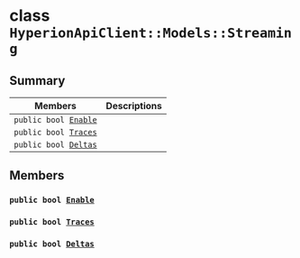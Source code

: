 # class `HyperionApiClient::Models::Streaming` 

## Summary

 Members                        | Descriptions                                
--------------------------------|---------------------------------------------
`public bool `[`Enable`](#class_hyperion_api_client_1_1_models_1_1_streaming_1a3348c072797d519fa8f99e521ab65a69) | 
`public bool `[`Traces`](#class_hyperion_api_client_1_1_models_1_1_streaming_1a7a355a9733381cf2fb760ca2d9e36768) | 
`public bool `[`Deltas`](#class_hyperion_api_client_1_1_models_1_1_streaming_1a15b467a84bf25983a75bee8b28d1e05f) | 

## Members

### `public bool `[`Enable`](#class_hyperion_api_client_1_1_models_1_1_streaming_1a3348c072797d519fa8f99e521ab65a69) 

### `public bool `[`Traces`](#class_hyperion_api_client_1_1_models_1_1_streaming_1a7a355a9733381cf2fb760ca2d9e36768) 

### `public bool `[`Deltas`](#class_hyperion_api_client_1_1_models_1_1_streaming_1a15b467a84bf25983a75bee8b28d1e05f) 

